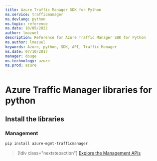 ```yaml
---
title: Azure Traffic Manager SDK for Python
ms.service: trafficmanager
ms.devlang: python
ms.topic: reference
ms.data: 10/05/2022
author: lmazuel
description: Reference for Azure Traffic Manager SDK for Python
ms.author: lmazuel
keywords: Azure, python, SDK, API, Traffic Manager
ms.date: 07/10/2017
manager: douge
ms.technology: azure
ms.prod: azure
---
```

# Azure Traffic Manager libraries for python

## Install the libraries

### Management

```bash
pip install azure-mgmt-trafficmanager
```

> [!div class="nextstepaction"]
> [Explore the Management APIs](/python/api/overview/azure/trafficmanager/management)
